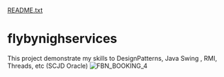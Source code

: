 [README.txt](https://github.com/myclicspace/flybynighservices/files/7323327/README.txt)
# flybynighservices
This project demonstrate my skills to  DesignPatterns, Java Swing , RMI, Threads, etc (SCJD Oracle)
![FBN_BOOKING_4](https://user-images.githubusercontent.com/52803968/136820854-e8c30d6d-5dce-49d0-b6d2-d5c30c0bb0aa.JPG)
